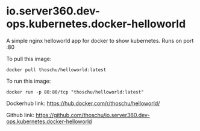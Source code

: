 # io.server360.dev-ops.kubernetes.docker-helloworld
A simple nginx helloworld app for docker to show kubernetes. Runs on port :80


To pull this image:
```
docker pull thoschu/helloworld:latest
```

To run this image:
```
docker run -p 80:80/tcp "thoschu/helloworld:latest"
```

Dockerhub link: https://hub.docker.com/r/thoschu/helloworld/

Github link: https://github.com/thoschu/io.server360.dev-ops.kubernetes.docker-helloworld
